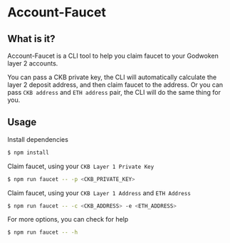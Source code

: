 # Account-Faucet

## What is it?
Account-Faucet is a CLI tool to help you claim faucet to your Godwoken layer 2 accounts.

You can pass a CKB private key, the CLI will automatically calculate the layer 2 deposit address, and then claim faucet to the address. Or you can pass `CKB address` and `ETH address` pair, the CLI will do the same thing for you.

## Usage
Install dependencies
```bash
$ npm install
```
Claim faucet, using your `CKB Layer 1 Private Key`
```bash
$ npm run faucet -- -p <CKB_PRIVATE_KEY>
```
Claim faucet, using your `CKB Layer 1 Address` and `ETH Address`
```bash
$ npm run faucet -- -c <CKB_ADDRESS> -e <ETH_ADDRESS>
```
For more options, you can check for help
```bash
$ npm run faucet -- -h
```